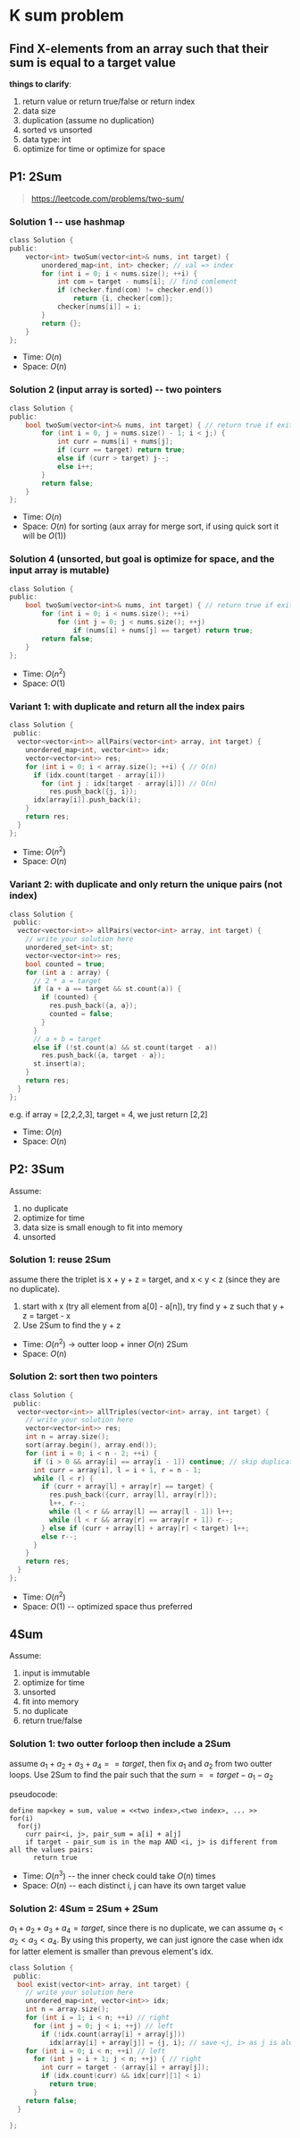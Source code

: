 # K sum problem

## Find X-elements from an array such that their sum is equal to a target value

**things to clarify**:
1. return value or return true/false or return index
2. data size
3. duplication (assume no duplication)
4. sorted vs unsorted
5. data type: int
6. optimize for time or optimize for space

## P1: 2Sum

> https://leetcode.com/problems/two-sum/

### Solution 1 -- use hashmap

```c
class Solution {
public:
    vector<int> twoSum(vector<int>& nums, int target) {
        unordered_map<int, int> checker; // val => index
        for (int i = 0; i < nums.size(); ++i) {
            int com = target - nums[i]; // find comlement
            if (checker.find(com) != checker.end())
                return {i, checker[com]};
            checker[nums[i]] = i;
        }
        return {};
    }
};
```

* Time: $O(n)$
* Space: $O(n)$

### Solution 2 (input array is sorted) -- two pointers

```c
class Solution {
public:
    bool twoSum(vector<int>& nums, int target) { // return true if exit, else false;
        for (int i = 0, j = nums.size() - 1; i < j;) {
            int curr = nums[i] + nums[j];
            if (curr == target) return true;
            else if (curr > target) j--;
            else i++;
        }
        return false;
    }
};
```

* Time: $O(n)$
* Space: $O(n)$ for sorting (aux array for merge sort, if using quick sort it will be $O(1)$)

### Solution 4 (unsorted, but goal is optimize for space, and the input array is **mutable**)

```c
class Solution {
public:
    bool twoSum(vector<int>& nums, int target) { // return true if exit, else false;
        for (int i = 0; i < nums.size(); ++i)
            for (int j = 0; j < nums.size(); ++j)
                if (nums[i] + nums[j] == target) return true;
        return false;
    }
};
```

* Time: $O(n^2)$
* Space: $O(1)$

### Variant 1: with duplicate and return all the index pairs

```c
class Solution {
 public:
  vector<vector<int>> allPairs(vector<int> array, int target) {
    unordered_map<int, vector<int>> idx;
    vector<vector<int>> res;
    for (int i = 0; i < array.size(); ++i) { // O(n)
      if (idx.count(target - array[i]))
        for (int j : idx[target - array[i]]) // O(n)
          res.push_back({j, i});
      idx[array[i]].push_back(i);
    }
    return res;
  }
};

```

* Time: $O(n^2)$
* Space: $O(n)$

### Variant 2: with duplicate and only return the unique pairs (not index)

```c
class Solution {
 public:
  vector<vector<int>> allPairs(vector<int> array, int target) {
    // write your solution here
    unordered_set<int> st;
    vector<vector<int>> res;
    bool counted = true;
    for (int a : array) {
      // 2 * a = target
      if (a + a == target && st.count(a)) {
        if (counted) {
          res.push_back({a, a});
          counted = false;
        }
      }
      // a + b = target
      else if (!st.count(a) && st.count(target - a)) 
        res.push_back({a, target - a});
      st.insert(a);
    }
    return res;
  }
};

```

e.g. if array = [2,2,2,3], target = 4, we just return [2,2]

* Time: $O(n)$
* Space: $O(n)$

## P2: 3Sum

Assume:
1. no duplicate
2. optimize for time
3. data size is small enough to fit into memory
4. unsorted

### Solution 1: reuse 2Sum

assume there the triplet is x + y + z = target, and x < y < z (since they are no duplicate).

1. start with x (try all element from a[0] - a[n]), try find y + z such that y + z = target - x
2. Use 2Sum to find the y + z


* Time: $O(n^2)$ -> outter loop + inner $O(n)$ 2Sum
* Space: $O(n)$

### Solution 2: sort then two pointers

```c
class Solution {
 public:
  vector<vector<int>> allTriples(vector<int> array, int target) {
    // write your solution here
    vector<vector<int>> res;
    int n = array.size();
    sort(array.begin(), array.end());
    for (int i = 0; i < n - 2; ++i) {
      if (i > 0 && array[i] == array[i - 1]) continue; // skip duplicate
      int curr = array[i], l = i + 1, r = n - 1;
      while (l < r) {
        if (curr + array[l] + array[r] == target) {
          res.push_back({curr, array[l], array[r]});
          l++, r--;
          while (l < r && array[l] == array[l - 1]) l++;
          while (l < r && array[r] == array[r + 1]) r--;
        } else if (curr + array[l] + array[r] < target) l++;
        else r--;
      }
    }
    return res;
  }
};

```

* Time: $O(n^2)$
* Space: $O(1)$ -- optimized space thus preferred

## 4Sum

Assume:
1. input is immutable
2. optimize for time
3. unsorted
4. fit into memory
5. no duplicate
6. return true/false

### Solution 1: two outter forloop then include a 2Sum

assume $a_1 + a_2 + a_3 + a_4 == target$, then fix $a_1$ and $a_2$ from two outter loops. Use 2Sum to find the pair such that the $sum == target - a_1 - a_2$

pseudocode:

```
define map<key = sum, value = <<two index>,<two index>, ... >>
for(i)
  for(j)
    curr pair<i, j>, pair_sum = a[i] + a[j]
    if target - pair_sum is in the map AND <i, j> is different from all the values pairs:
      return true
```

* Time: $O(n^3)$ -- the inner check could take $O(n)$ times
* Space: $O(n)$ -- each distinct i, j can have its own target value

### Solution 2: 4Sum = 2Sum + 2Sum

$a_1 + a_2 + a_3 + a_4 = target$, since there is no duplicate, we can assume $a_1 < a_2 < a_3 < a_4$. By using this property, we can just ignore the case when idx for latter element is smaller than prevous element's idx.

```c
class Solution {
 public:
  bool exist(vector<int> array, int target) {
    // write your solution here
    unordered_map<int, vector<int>> idx;
    int n = array.size();
    for (int i = 1; i < n; ++i) // right
      for (int j = 0; j < i; ++j) // left
        if (!idx.count(array[i] + array[j])) 
          idx[array[i] + array[j]] = {j, i}; // save <j, i> as j is always less than i
    for (int i = 0; i < n; ++i) // left
      for (int j = i + 1; j < n; ++j) { // right
        int curr = target - (array[i] + array[j]);
        if (idx.count(curr) && idx[curr][1] < i)
          return true;
      }
    return false;
  }
  
};

```